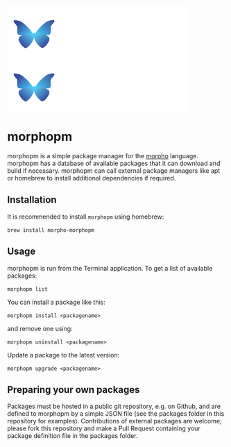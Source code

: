 ![Morpho](https://github.com/Morpho-lang/morpho-manual/blob/main/src/Figures/morphologosmall-white.png#gh-light-mode-only)![Morpho](https://github.com/Morpho-lang/morpho-manual/blob/main/src/Figures/morphologosmall-white.png#gh-dark-mode-only)

# morphopm

morphopm is a simple package manager for the [morpho](https://github.com/Morpho-lang/morpho) language. morphopm has a database of available packages that it can download and build if necessary. morphopm can call external package managers like apt or homebrew to install additional dependencies if required.

## Installation

It is recommended to install `morphopm` using homebrew:

    brew install morpho-morphopm

## Usage

morphopm is run from the Terminal application. To get a list of available packages:

    morphopm list    

You can install a package like this:

    morphopm install <packagename>

and remove one using:

    morphopm uninstall <packagename>

Update a package to the latest version:

    morphopm upgrade <packagename>

## Preparing your own packages

Packages must be hosted in a public git repository, e.g. on Github, and are defined to morphopm by a simple JSON file (see the packages folder in this repository for examples). Contributions of external packages are welcome; please fork this repository and make a Pull Request containing your package definition file in the packages folder.
